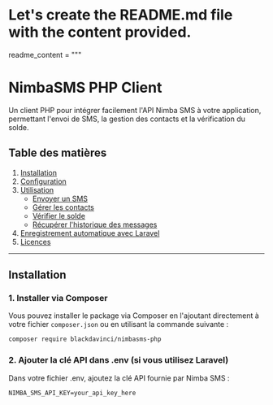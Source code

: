 # Let's create the README.md file with the content provided.

readme_content = """
# NimbaSMS PHP Client

Un client PHP pour intégrer facilement l'API Nimba SMS à votre application, permettant l'envoi de SMS, la gestion des contacts et la vérification du solde.

## Table des matières
1. [Installation](#installation)
2. [Configuration](#configuration)
3. [Utilisation](#utilisation)
   - [Envoyer un SMS](#envoyer-un-sms)
   - [Gérer les contacts](#gérer-les-contacts)
   - [Vérifier le solde](#vérifier-le-solde)
   - [Récupérer l'historique des messages](#récupérer-lhistorique-des-messages)
4. [Enregistrement automatique avec Laravel](#enregistrement-automatique-avec-laravel)
5. [Licences](#licence)

---

## Installation

### 1. **Installer via Composer**

Vous pouvez installer le package via Composer en l'ajoutant directement à votre fichier `composer.json` ou en utilisant la commande suivante :

```bash
composer require blackdavinci/nimbasms-php
```

### 2. **Ajouter la clé API dans .env (si vous utilisez Laravel)**

Dans votre fichier .env, ajoutez la clé API fournie par Nimba SMS :

```env
NIMBA_SMS_API_KEY=your_api_key_here
```


